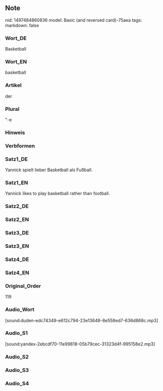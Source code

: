 ## Note
nid: 1497484860836
model: Basic (and reversed card)-75aea
tags: 
markdown: false

### Wort_DE
Basketball

### Wort_EN
basketball

### Artikel
der

### Plural
"-e

### Hinweis


### Verbformen


### Satz1_DE
Yannick spielt lieber Basketball als Fußball.

### Satz1_EN
Yannick likes to play basketball rather than football.

### Satz2_DE


### Satz2_EN


### Satz3_DE


### Satz3_EN


### Satz4_DE


### Satz4_EN


### Original_Order
119

### Audio_Wort
[sound:duden-edc74349-e612c794-23e13648-8e558ed7-636d868c.mp3]

### Audio_S1
[sound:yandex-2ebcdf70-11e99818-05b79cec-31323d4f-995158e2.mp3]

### Audio_S2


### Audio_S3


### Audio_S4

